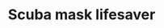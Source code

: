 ﻿---
title: Scuba mask lifesaver
description: > 
    A reusable full face mask for use by medical staff in operating rooms and intensive care units has been developed by a team of anesthesiologists from the Haaglanden Medical Centre (HMC) in the Netherlands, in co-operation with engineers at Delft University of Technology.  
keywords:
  - covid-19
  - medical equipment
  - mask
  - scuba mask
  - filter
project-link: https://www.covidlifesavermask.com/
made: true
made-independently: false
license:
  hardware: undefined
okh-manifest-version: 1.0.0
date-updated: undefined
version: v.1.0.0
manifest-author:
  name: Jan 
  affiliation: 
    - TU Delft
    - Haaglanden Medical Centre (HMC)
contributors:
  - Jerry de vos
  - Another name
  - 
sub-parts:
  - Filter of certain type
  - undefined
location:
  - Netherlands, Delft
---
